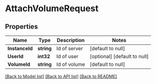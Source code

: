 # AttachVolumeRequest

## Properties
Name | Type | Description | Notes
------------ | ------------- | ------------- | -------------
**InstanceId** | **string** | Id of server | [default to null]
**UserId** | **int32** | Id of user | [optional] [default to null]
**VolumeId** | **string** | Id of volume | [default to null]

[[Back to Model list]](../README.md#documentation-for-models) [[Back to API list]](../README.md#documentation-for-api-endpoints) [[Back to README]](../README.md)


